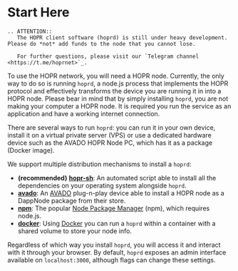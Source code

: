 # Start Here

```eval_rst
.. ATTENTION::
   The HOPR client software (hoprd) is still under heavy development. Please do *not* add funds to the node that you cannot lose.

   For further questions, please visit our `Telegram channel <https://t.me/hoprnet>`_.
```

To use the HOPR network, you will need a HOPR node. Currently, the only way to do so is running `hoprd`, a node.js process that implements the HOPR protocol and effectively transforms the device you are running it in into a HOPR node. Please bear in mind that by simply installing `hoprd`, you are not making your computer a HOPR node. It is required you run the service as an application and have a working internet connection.

There are several ways to run `hoprd`: you can run it in your own device, install it on a virtual private server (VPS) or use a dedicated hardware device such as the AVADO HOPR Node PC, which has it as a package (Docker image).

We support multiple distribution mechanisms to install a `hoprd`:

- **(recommended)** **[hopr-sh](using-script.md)**: An automated script able to install all the dependencies on your operating system alongside `hoprd`.
- **[avado](using-avado.md)**: An [AVADO](https://ava.do/) plug-n-play device able to install a HOPR node as a DappNode package from their store.
- **[npm](using-npm.md)**: The popular [Node Package Manager](https://www.npmjs.com/) (npm), which requires node.js.
- **[docker](using-docker.md)**: Using [Docker](https://www.docker.com/) you can run a `hoprd` within a container with a shared volume to store your node info.

Regardless of which way you install `hoprd`, you will access it and interact with it through your browser. By default, `hoprd` exposes an admin interface available on `localhost:3000`, although flags can change these settings.
